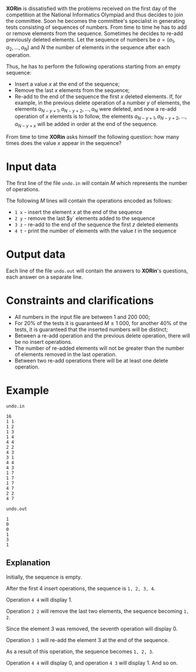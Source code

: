 **XORin** is dissatisfied with the problems received on the first day of the competition at the National Informatics Olympiad and thus decides to join the committee. Soon he becomes the committee's specialist in generating tests consisting of sequences of numbers. From time to time he has to add or remove elements from the sequence. Sometimes he decides to re-add previously deleted elements. Let the sequence of numbers be $a=(a_1, a_2, \ldots, a_N)$ and $N$ the number of elements in the sequence after each operation.

Thus, he has to perform the following operations starting from an empty sequence:

* Insert a value $x$ at the end of the sequence;
* Remove the last $x$ elements from the sequence;
* Re-add to the end of the sequence the first $x$ deleted elements. If, for example, in the previous delete operation of a number $y$ of elements, the elements $a_{N-y+1}, a_{N-y+2}, \ldots, a_N$ were deleted, and now a re-add operation of $x$ elements is to follow, the elements $a_{N-y+1}, a_{N-y+2}, \ldots, a_{N-y+x}$ will be added in order at the end of the sequence.

From time to time **XORin** asks himself the following question: how many times does the value $x$ appear in the sequence?

# Input data

The first line of the file `undo.in` will contain $M$ which represents the number of operations.

The following $M$ lines will contain the operations encoded as follows:

* `1 x` - insert the element $x$ at the end of the sequence
* `2 y` - remove the last $y` elements added to the sequence
* `3 z` - re-add to the end of the sequence the first $z$ deleted elements
* `4 t` - print the number of elements with the value $t$ in the sequence

# Output data

Each line of the file `undo.out` will contain the answers to **XORin**'s questions, each answer on a separate line.

# Constraints and clarifications

* All numbers in the input file are between $1$ and $200\ 000$;
* For $20\%$ of the tests it is guaranteed $M \leq 1\ 000$, for another $40\%$ of the tests, it is guaranteed that the inserted numbers will be distinct;
* Between a re-add operation and the previous delete operation, there will be no insert operations.
* The number of re-added elements will not be greater than the number of elements removed in the last operation.
* Between two re-add operations there will be at least one delete operation.

# Example

`undo.in`

```
16
1 1
1 2
1 3
1 4
4 4
2 2
4 3
3 1
4 4
4 3
1 7
1 7
1 7
4 7
2 2
4 7
```

`undo.out`

```
1
0
0
1
3
1
```

## Explanation

Initially, the sequence is empty.

After the first $4$ insert operations, the sequence is `1, 2, 3, 4`.

Operation `4 4` will display $1$.

Operation `2 2` will remove the last two elements, the sequence becoming `1, 2`.

Since the element $3$ was removed, the seventh operation will display $0$.

Operation `3 1` will re-add the element $3$ at the end of the sequence.

As a result of this operation, the sequence becomes `1, 2, 3`.

Operation `4 4` will display $0$, and operation `4 3` will display $1$.
And so on.